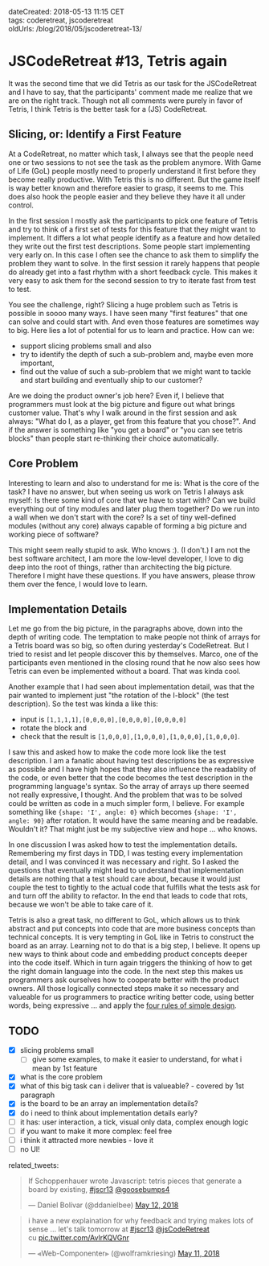 dateCreated: 2018-05-13 11:15 CET  
tags: coderetreat, jscoderetreat  
oldUrls: /blog/2018/05/jscoderetreat-13/  

# JSCodeRetreat #13, Tetris again

It was the second time that we did Tetris as our task for the JSCodeRetreat and I have to say,
that the participants' comment made me realize that we are on the right track.
Though not all comments were purely in favor of Tetris, I think Tetris is the better
task for a (JS) CodeRetreat.

## Slicing, or: Identify a First Feature

At a CodeRetreat, no matter which task, I always see that the people need one or two sessions
to not see the task as the problem anymore. With Game of Life (GoL) people mostly need to properly understand
it first before they become really productive. With Tetris this is no different. But the game itself
is way better known and therefore easier to grasp, it seems to me. This does also hook the people
easier and they believe they have it all under control.

In the first session I mostly ask the participants to pick one feature of Tetris and try to think of
a first set of tests for this feature that they might want to implement. It differs a lot what
people identify as a feature and how detailed they write out the first test descriptions.
Some people start implementing very early on. In this case I often see the chance to ask them
to simplify the problem they want to solve. In the first session it rarely happens that people do
already get into a fast rhythm with a short feedback cycle. This makes it very easy to ask them
for the second session to try to iterate fast from test to test.

You see the challenge, right? Slicing a huge problem such as Tetris is possible in soooo many ways.
I have seen many "first features" that one can solve and could start with. And even those features
are sometimes way to big. Here lies a lot of potential for us to learn and practice. How can
we:
- support slicing problems small and also
- try to identify the depth of such a sub-problem and, maybe even more important,
- find out the value of such a sub-problem that we might want to tackle and start building and
  eventually ship to our customer?

Are we doing the product owner's job here? Even if, I believe that programmers must look at the big picture
and figure out what brings customer value. That's why I walk around in the first session and ask always:
"What do I, as a player, get from this feature that you chose?". And if the answer is something like
"you get a board" or "you can see tetris blocks" than people start re-thinking their choice automatically.

## Core Problem

Interesting to learn and also to understand for me is: What is the core of the task?
I have no answer, but when seeing us work on Tetris I always ask myself: Is there some kind of core
that we have to start with? Can we build everything out of tiny modules and later plug them
together? Do we run into a wall when we don't start with the core? Is a set of tiny well-defined
modules (without any core) always capable of forming a big picture and working piece of software?

This might seem really stupid to ask. Who knows :). (I don't.)
I am not the best software architect, I am more the low-level developer, I love to
dig deep into the root of things, rather than architecting the big picture.
Therefore I might have these questions. If you have answers, please throw them over the fence,
I would love to learn.

## Implementation Details

Let me go from the big picture, in the paragraphs above, down into the depth of writing code.
The temptation to make people not think of arrays for a Tetris board was so big, so often
during yesterday's CodeRetreat. But I tried to resist and let people discover this by themselves.
Marco, one of the participants even mentioned in the closing round that he now also sees
how Tetris can even be implemented without a board. That was kinda cool.

Another example that I had seen about implementation detail, was that the pair wanted to
implement just "the rotation of the I-block" (the test description). So the test was kinda a like this:
- input is `[1,1,1,1],[0,0,0,0],[0,0,0,0],[0,0,0,0]`
- rotate the block and
- check that the result is `[1,0,0,0],[1,0,0,0],[1,0,0,0],[1,0,0,0]`.

I saw this and asked how to make the code more look like the test description. I am a fanatic
about having test descriptions be as expressive as possible and I have high hopes that they also influence
the readablity of the code, or even better that the code becomes the test description in the programming language's syntax.
So the array of arrays up there seemed not really expressive, I thought. And the problem that was to be
solved could be written as code in a much simpler form, I believe. For example something like `{shape: 'I', angle: 0}`
which becomes `{shape: 'I', angle: 90}` after rotation.
It would have the same meaning and be readable. Wouldn't it?
That might just be my subjective view and hope ... who knows.

In one discussion I was asked how to test the implementation details. Remembering my first days
in TDD, I was testing every implementation detail, and I was convinced it was necessary and right.
So I asked the questions that eventually might lead to understand that implementation details are
nothing that a test should care about, because it would just couple the test to tightly to the
actual code that fulfills what the tests ask for and turn off the ability to refactor. In the
end that leads to code that rots, because we won't be able to take care of it.

Tetris is also a great task, no different to GoL, which allows us to think abstract and put concepts
into code that are more business concepts than technical concepts. It is very tempting in GoL
like in Tetris to construct the board as an array. Learning not to do that is a big step, I believe.
It opens up new ways to think about code and embedding product concepts deeper into the code itself.
Which in turn again triggers the thinking of how to get the right domain language into the code.
In the next step this makes us programmers ask ourselves how to cooperate better with the product owners.
All those logically connected steps make it so necessary and valueable for us programmers to
practice writing better code, using better words, being expressive ...
and apply the [four rules of simple design][4rules].

[4rules]: https://leanpub.com/4rulesofsimpledesign

## TODO

- [x] slicing problems small
  - [ ] give some examples, to make it easier to understand, for what i mean by 1st feature
- [x] what is the core problem
- [x] what of this big task can i deliver that is valueable? - covered by 1st paragraph
- [x] is the board to be an array an implementation details?
- [x] do i need to think about implementation details early?
- [ ] it has: user interaction, a tick, visual only data, complex enough logic
- [ ] if you want to make it more complex: feel free
- [ ] i think it attracted more newbies - love it
- [ ] no UI!

related_tweets:

<blockquote class="twitter-tweet" data-partner="tweetdeck"><p lang="en" dir="ltr">If Schoppenhauer wrote Javascript: tetris pieces that generate a board by existing, <a href="https://twitter.com/hashtag/jscr13?src=hash&amp;ref_src=twsrc%5Etfw">#jscr13</a> <a href="https://twitter.com/goosebumps4?ref_src=twsrc%5Etfw">@goosebumps4</a></p>&mdash; Daniel Bolívar (@ddanielbee) <a href="https://twitter.com/ddanielbee/status/995265941171855361?ref_src=twsrc%5Etfw">May 12, 2018</a></blockquote>
<blockquote class="twitter-tweet" data-partner="tweetdeck"><p lang="en" dir="ltr">i have a new explaination for why feedback and trying makes lots of sense ... let&#39;s talk tomorrow at <a href="https://twitter.com/hashtag/jscr13?src=hash&amp;ref_src=twsrc%5Etfw">#jscr13</a> <a href="https://twitter.com/jsCodeRetreat?ref_src=twsrc%5Etfw">@jsCodeRetreat</a> <br>cu <a href="https://t.co/AvlrKQVGnr">pic.twitter.com/AvlrKQVGnr</a></p>&mdash; ⪡Web-Componenter⪢ (@wolframkriesing) <a href="https://twitter.com/wolframkriesing/status/995071651644674053?ref_src=twsrc%5Etfw">May 11, 2018</a></blockquote>
